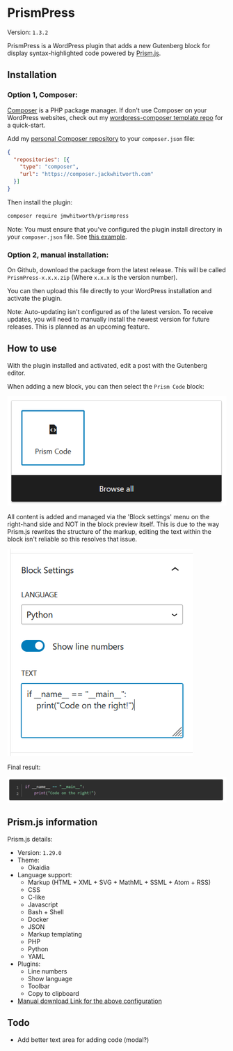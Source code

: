# PrismPress

Version: `1.3.2`

PrismPress is a WordPress plugin that adds a new Gutenberg block for display syntax-highlighted code powered by [Prism.js](https://prismjs.com/index.html).

## Installation

### Option 1, Composer:

[Composer](https://getcomposer.org/) is a PHP package manager. If don't use Composer on your WordPress websites, check out my [wordpress-composer template repo](https://github.com/jmwhitworth/wordpress-composer) for a quick-start.

Add my [personal Composer repository](https://composer.jackwhitworth.com/) to your `composer.json` file:

```json
{
  "repositories": [{
    "type": "composer",
    "url": "https://composer.jackwhitworth.com"
  }]
}
```

Then install the plugin:

```bash
composer require jmwhitworth/prismpress
```

Note: You must ensure that you've configured the plugin install directory in your `composer.json` file. See [this example](https://github.com/jmwhitworth/wordpress-composer/blob/main/composer.json#L12).

### Option 2, manual installation:

On Github, download the package from the latest release. This will be called `PrismPress-x.x.x.zip` (Where `x.x.x` is the version number).

You can then upload this file directly to your WordPress installation and activate the plugin.

Note: Auto-updating isn't configured as of the latest version. To receive updates, you will need to manually install the newest version for future releases. This is planned as an upcoming feature.

## How to use

With the plugin installed and activated, edit a post with the Gutenberg editor.

When adding a new block, you can then select the `Prism Code` block:

![Alt text](images/readme1.png)

All content is added and managed via the 'Block settings' menu on the right-hand side and NOT in the block preview itself. This is due to the way Prism.js rewrites the structure of the markup, editing the text within the block isn't reliable so this resolves that issue.

![Alt text](images/readme2.png)

Final result:

![Alt text](images/readme3.png)

## Prism.js information

Prism.js details:
- Version: `1.29.0`
- Theme:
  - Okaidia
- Language support:
  - Markup (HTML + XML + SVG + MathML + SSML + Atom + RSS)
  - CSS
  - C-like
  - Javascript
  - Bash + Shell
  - Docker
  - JSON
  - Markup templating
  - PHP
  - Python
  - YAML
- Plugins:
  - Line numbers
  - Show language
  - Toolbar
  - Copy to clipboard
- [Manual download Link for the above configuration](https://prismjs.com/download.html#themes=prism-okaidia&languages=markup+css+clike+javascript+bash+json+markup-templating+php+python&plugins=line-numbers+show-language+toolbar+copy-to-clipboard)

## Todo

- Add better text area for adding code (modal?)
